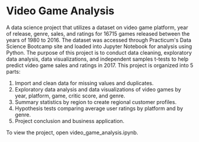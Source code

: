 # Video Game Analysis

A data science project that utilizes a dataset on video game platform, year of release, genre, sales, and ratings for 16715 games released between the years of 1980 to 2016. The dataset was accessed through Practicum's Data Science Bootcamp site and loaded into Jupyter Notebook for analysis using Python. The purpose of this project is to conduct data cleaning, exploratory data analysis, data visualizations, and independent samples t-tests to help predict video game sales and ratings in 2017. This project is organized into 5 parts:

1. Import and clean data for missing values and duplicates.
2. Exploratory data analysis and data visualizations of video games by year, platform, game, critic score, and genre.
3. Summary statistics by region to create regional customer profiles.
4. Hypothesis tests comparing average user ratings by platform and by genre.
5. Project conclusion and business application.

To view the project, open video_game_analysis.ipynb.
